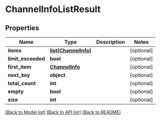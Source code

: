 # ChannelInfoListResult

## Properties
Name | Type | Description | Notes
------------ | ------------- | ------------- | -------------
**items** | [**list[ChannelInfo]**](ChannelInfo.md) |  | [optional] 
**limit_exceeded** | **bool** |  | [optional] 
**first_item** | [**ChannelInfo**](ChannelInfo.md) |  | [optional] 
**next_key** | **object** |  | [optional] 
**total_count** | **int** |  | [optional] 
**empty** | **bool** |  | [optional] 
**size** | **int** |  | [optional] 

[[Back to Model list]](../README.md#documentation-for-models) [[Back to API list]](../README.md#documentation-for-api-endpoints) [[Back to README]](../README.md)


